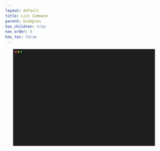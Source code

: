 ```yaml
---
layout: default
title: List Command
parent: Examples
has_children: true
nav_order: 5
has_toc: false
---
```

<!-- ### **list command:** -->
<p align="center"> 
    <img src="img/list_Dark+lighter_100x30.svg" width="90%">
</p>